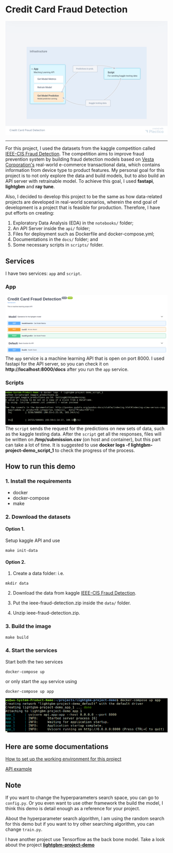 # Credit Card Fraud Detection
![image](pictures/infra.png)

---

For this project, I used the datasets from the  kaggle competition called [IEEE-CIS Fraud Detection](https://www.kaggle.com/c/ieee-fraud-detection/data). The competition aims to improve fraud prevention system by building fraud detection models based on [Vesta Corporation's](https://trustvesta.com/) real-world e-commerce transactional data, which contains information from device type to product features.  My personal goal for this project is to not only explore the data and build models, but to also build an API server with retrainable model.  To achieve this goal, I used **fastapi**, **lightgbm** and **ray tune**. 

Also, I decided to develop this project to be the same as how data-related projects are developed in real-world scenarios, wherein the end goal of development is a project that is feasible for production. Therefore, I have put efforts on creating:

1. Exploratory Data Analysis (EDA) in the `notebooks/` folder;
2. An API Server inside the `api/` folder;
3. Files for deployment such as Dockerfile and docker-compose.yml;
4. Documentations in the `docs/` folder; and
5. Some necessary scripts in `scripts/` folder.

## Services

I have two services: `app` and `script`. 

### App
![image](pictures/api-ui.png)
 The `app` service is a machine learning API that is open on port 8000. I used fastapi for the API server, so you can check it on **http://localhost:8000/docs** after you run the `app` service.

### Scripts
![image](pictures/docker-logs.png)
The `script` sends the request for the predictions on new sets of data, such as the kaggle testing data. After the `script` get all the responses, files will be written on **/tmp/submission.csv** (on host and container), but this part can take a lot of time. It is suggested to use **docker logs -f lightgbm-project-demo_script_1** to check the progress of the process.

## How to run this demo

### 1. Install the requirements
- docker
- docker-compose
- make 

### 2. Download the datasets
#### Option 1. 
Setup kaggle API and use 
```
make init-data
```

#### Option 2.
1. Create a data folder: i.e. 
```
mkdir data
```
2. Download the data from kaggle [IEEE-CIS Fraud Detection](https://www.kaggle.com/c/ieee-fraud-detection/data).

3. Put the ieee-fraud-detection.zip inside the `data/` folder.
4. Unzip ieee-fraud-detection.zip.

### 3. Build the image
```
make build
```

### 4. Start the services
Start both the two services
```
docker-compose up
```
or only start the `app` service using
```
docker-compose up app
```

![image](pictures/docker-compose-up-app.png)
## Here are some documentations
[How to set up the working environment for this project](docs/dev_mode.md)

[API example](docs/api_example.md)


## Note
If you want to change the hyperparameters search space, you can go to `config.py`. Or you even want to use other framework the build the model, I think this demo is detail enough as a reference for your project.

 About the hyperparameter search algorithm, I am using the random search for this demo but if you want to try other searching algorithm, you can change `train.py`.

 I have another project use Tensorflow as the back bone model. Take a look about the project [**lightgbm-project-demo**](https://github.com/raywu60kg/tensorflow-project-demo) 

